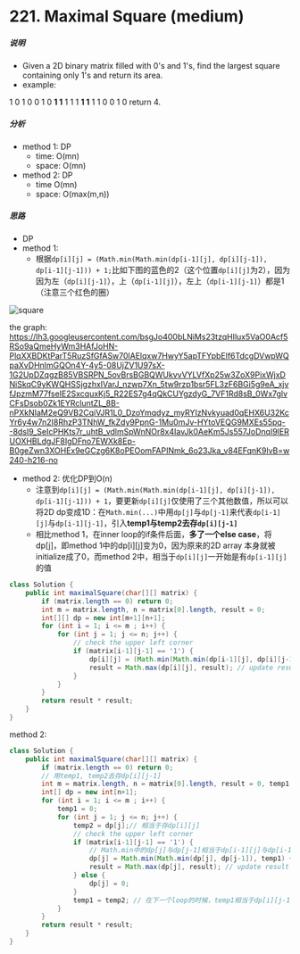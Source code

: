 # 221. Maximal Square (medium)

##### 说明

* Given a 2D binary matrix filled with 0's and 1's, find the largest square containing only 1's and return its area.
* example:

1 0 1 0 0
1 0 **1 1** 1
1 1 **1 1** 1
1 0 0 1 0
return 4.

##### 分析

* method 1: DP
    * time: O(mn)
    * space: O(mn)
* method 2: DP
    * time O(mn)
    * space: O(max(m,n))

##### 思路

* DP
* method 1:
    * 根据`dp[i][j] = (Math.min(Math.min(dp[i-1][j], dp[i][j-1]), dp[i-1][j-1])) + 1;`比如下图的蓝色的2（这个位置`dp[i][j]`为2），因为因为左（`dp[i][j-1]`），上（`dp[i-1][j]`），左上（`dp[i-1][j-1]`）都是1（注意三个红色的圈）

![square](https://lh3.googleusercontent.com/bsgJo400bLNiMs23tzqHIlux5VaO0Acf5RSo9aQmeHyWm3HAfJoHN-PlqXXBDKtParT5RuzSfGfASw70lAElqxw7HwyY5apTFYpbElf6TdcgDVwpWQpaXvDHnlmGQOn4Y-4y5-08UjZV1U97sX-1G2UpDZqgzB85VBSRPN_5ovBrsBGBQWUkvvVYLVfXp25w3ZoX9PixWjxDNiSkqC9yKWQHSSjgzhxIVarJ_nzwp7Xn_5tw9rzp1bsr5FL3zF6BGi5g9eA_xjvfJpzmM77fseIE2SxcquxKj5_R22ES7g4qQkCUYgzdyG_7VF1Rd8sB_0Wx7glvCFsDsob0Zk1EYRcluntZL_8B-nPXkNIaM2eQ9VB2CqiVJR1L0_DzoYmqdyz_myRYIzNvkyuad0qEHX6U32KcYr6y4w7n2I8RhzP3TNhW_fkZdy9PpnG-1Mu0mJv-HYtoVEQG9MXEs55pq--8dsI9_SeIcPHKts7r_uhtB_vdlmSpWnNOr8x4IavJk0AeKm5Js557JoDnqI9lERUOXHBLdgJF8IgDFno7EWXk8Ep-B0geZwn3XOHEx9eGCzg6K8oPEOomFAPINmk_6o23Jka_v84EFqnK9lvB=w240-h216-no)

the graph:
https://lh3.googleusercontent.com/bsgJo400bLNiMs23tzqHIlux5VaO0Acf5RSo9aQmeHyWm3HAfJoHN-PlqXXBDKtParT5RuzSfGfASw70lAElqxw7HwyY5apTFYpbElf6TdcgDVwpWQpaXvDHnlmGQOn4Y-4y5-08UjZV1U97sX-1G2UpDZqgzB85VBSRPN_5ovBrsBGBQWUkvvVYLVfXp25w3ZoX9PixWjxDNiSkqC9yKWQHSSjgzhxIVarJ_nzwp7Xn_5tw9rzp1bsr5FL3zF6BGi5g9eA_xjvfJpzmM77fseIE2SxcquxKj5_R22ES7g4qQkCUYgzdyG_7VF1Rd8sB_0Wx7glvCFsDsob0Zk1EYRcluntZL_8B-nPXkNIaM2eQ9VB2CqiVJR1L0_DzoYmqdyz_myRYIzNvkyuad0qEHX6U32KcYr6y4w7n2I8RhzP3TNhW_fkZdy9PpnG-1Mu0mJv-HYtoVEQG9MXEs55pq--8dsI9_SeIcPHKts7r_uhtB_vdlmSpWnNOr8x4IavJk0AeKm5Js557JoDnqI9lERUOXHBLdgJF8IgDFno7EWXk8Ep-B0geZwn3XOHEx9eGCzg6K8oPEOomFAPINmk_6o23Jka_v84EFqnK9lvB=w240-h216-no


* method 2: 优化DP到O(n)
    * 注意到`dp[i][j] = (Math.min(Math.min(dp[i-1][j], dp[i][j-1]), dp[i-1][j-1])) + 1`，要更新`dp[i][j]`仅使用了三个其他数值，所以可以将2D dp变成1D：在`Math.min(...)`中用`dp[j]`与`dp[j-1]`来代表`dp[i-1][j]`与`dp[i-1][j-1]`，引入**temp1与temp2去存`dp[i][j-1]`**
    * 相比method 1，在inner loop的if条件后面，**多了一个else case**，将dp[j]，即method 1中的dp[i][j]变为0，因为原来的2D array 本身就被initialize成了0，而method 2中，相当于`dp[i][j]`一开始是有`dp[i-1][j]`的值

```java
class Solution {
    public int maximalSquare(char[][] matrix) {
        if (matrix.length == 0) return 0;
        int m = matrix.length, n = matrix[0].length, result = 0;
        int[][] dp = new int[m+1][n+1];
        for (int i = 1; i <= m ; i++) {
            for (int j = 1; j <= n; j++) {
                // check the upper left corner
                if (matrix[i-1][j-1] == '1') {
                    dp[i][j] = (Math.min(Math.min(dp[i-1][j], dp[i][j-1]), dp[i-1][j-1])) + 1;
                    result = Math.max(dp[i][j], result); // update result
                }
            }
        }
        return result * result;
    }
}
```

method 2:

```java
class Solution {
    public int maximalSquare(char[][] matrix) {
        if (matrix.length == 0) return 0;
        // 用temp1, temp2去存dp[i][j-1] 
        int m = matrix.length, n = matrix[0].length, result = 0, temp1 = 0, temp2 = 0;
        int[] dp = new int[n+1];
        for (int i = 1; i <= m ; i++) {
            temp1 = 0;
            for (int j = 1; j <= n; j++) {
                temp2 = dp[j];// 相当于存dp[i][j]
                // check the upper left corner
                if (matrix[i-1][j-1] == '1') {
                    // Math.min中的dp[j]与dp[j-1]相当于dp[i-1][j]与dp[i-1][j-1]
                    dp[j] = Math.min(Math.min(dp[j], dp[j-1]), temp1) + 1;
                    result = Math.max(dp[j], result); // update result
                } else {
                    dp[j] = 0;
                }
                temp1 = temp2; // 在下一个loop的时候，temp1相当于dp[i][j-1]
            }
        }
        return result * result;
    }
}
```

